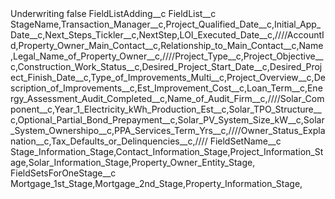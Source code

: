 <?xml version="1.0" encoding="UTF-8"?>
<CustomMetadata xmlns="http://soap.sforce.com/2006/04/metadata" xmlns:xsi="http://www.w3.org/2001/XMLSchema-instance" xmlns:xsd="http://www.w3.org/2001/XMLSchema">
    <label>Underwriting</label>
    <protected>false</protected>
    <values>
        <field>FieldListAdding__c</field>
        <value xsi:nil="true"/>
    </values>
    <values>
        <field>FieldList__c</field>
        <value xsi:type="xsd:string">StageName,Transaction_Manager__c,Project_Qualified_Date__c,Initial_App_Date__c,Next_Steps_Tickler__c,NextStep,LOI_Executed_Date__c,////AccountId,Property_Owner_Main_Contact__c,Relationship_to_Main_Contact__c,Name,Legal_Name_of_Property_Owner__c,////Project_Type__c,Project_Objective__c,Construction_Work_Status__c,Desired_Project_Start_Date__c,Desired_Project_Finish_Date__c,Type_of_Improvements_Multi__c,Project_Overview__c,Description_of_Improvements__c,Est_Improvement_Cost__c,Loan_Term__c,Energy_Assessment_Audit_Completed__c,Name_of_Audit_Firm__c,////Solar_Component__c,Year_1_Electricity_kWh_Production_Est__c,Solar_TPO_Structure__c,Optional_Partial_Bond_Prepayment__c,Solar_PV_System_Size_kW__c,Solar_System_Ownershipo__c,PPA_Services_Term_Yrs__c,////Owner_Status_Explanation__c,Tax_Defaults_or_Delinquencies__c,////</value>
    </values>
    <values>
        <field>FieldSetName__c</field>
        <value xsi:type="xsd:string">Stage_Information_Stage,Contact_Information_Stage,Project_Information_Stage,Solar_Information_Stage,Property_Owner_Entity_Stage,</value>
    </values>
    <values>
        <field>FieldSetsForOneStage__c</field>
        <value xsi:type="xsd:string">Mortgage_1st_Stage,Mortgage_2nd_Stage,Property_Information_Stage,</value>
    </values>
</CustomMetadata>
